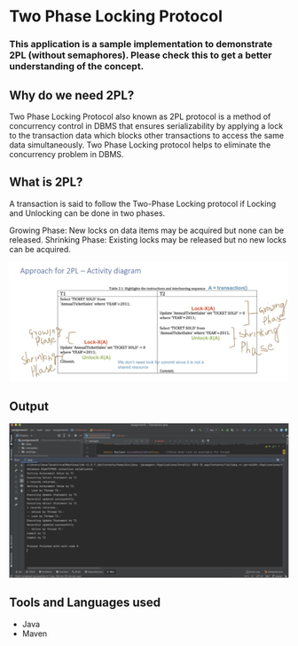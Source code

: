 # Two Phase Locking Protocol

### This application is a sample implementation to demonstrate 2PL (without semaphores). Please check this to get a better understanding of the concept.

## Why do we need 2PL?

Two Phase Locking Protocol also known as 2PL protocol is a method of concurrency control in DBMS that ensures serializability by applying a lock to the transaction data which blocks other transactions to access the same data simultaneously. Two Phase Locking protocol helps to eliminate the concurrency problem in DBMS.

## What is 2PL?

A transaction is said to follow the Two-Phase Locking protocol if Locking and Unlocking can be done in two phases. 

Growing Phase: New locks on data items may be acquired but none can be released.
Shrinking Phase: Existing locks may be released but no new locks can be acquired.

![Activity Diagram](/images/activity_diagram.jpg "This is a sample image.")

## Output
![Screen Output.](/images/output.jpg "Output")

## Tools and Languages used

* Java
* Maven
